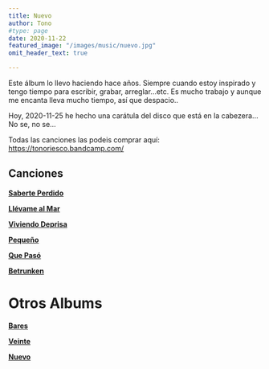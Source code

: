 ```yaml
---
title: Nuevo
author: Tono
#type: page
date: 2020-11-22
featured_image: "/images/music/nuevo.jpg"
omit_header_text: true

---
```



Este álbum lo llevo haciendo hace años. Siempre cuando estoy inspirado y tengo tiempo para escribir, grabar, arreglar...etc. Es mucho trabajo y aunque me encanta lleva mucho tiempo, así que despacio..

Hoy, 2020-11-25 he hecho una carátula del disco que está en la cabezera... No se, no se...

Todas las canciones las podeis comprar aquí: <https://tonoriesco.bandcamp.com/>

## Canciones

**[Saberte Perdido](/music/saberte-perdido)**

**[Llévame al Mar](/music/llevame-al-mar)**

**[Viviendo Deprisa](/music/viviendo-deprisa)**

**[Pequeño](/music/pequeno)**

**[Que Pasó](/music/que-paso)**

**[Betrunken](/music/betrunken)**

# Otros Albums

**[Bares](/music/album-bares)**

**[Veinte](/music/album-veinte)**

**[Nuevo](/music/album-nuevo)**
